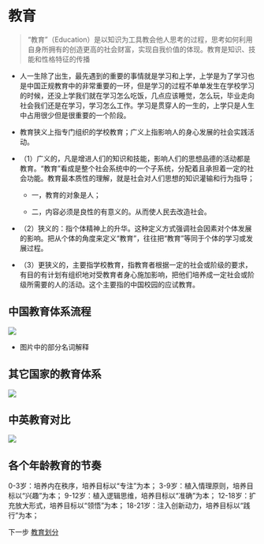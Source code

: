 # 教育

> “教育”（Education）是以知识为工具教会他人思考的过程，思考如何利用自身所拥有的创造更高的社会财富，实现自我价值的体现。教育是知识、技能和性格特征的传播

* 人一生除了出生，最先遇到的重要的事情就是学习和上学，上学是为了学习也是中国正规教育中的非常重要的一环，但是学习的过程不单单发生在学校学习的时候，还没上学我们就在学习怎么吃饭，几点应该睡觉，怎么玩，毕业走向社会我们还是在学习，学习怎么工作。学习是贯穿人的一生的，上学只是人生中占用很少但是很重要的一个阶段。


* 教育狭义上指专门组织的学校教育；广义上指影响人的身心发展的社会实践活动。

- （1）广义的，凡是增进人们的知识和技能，影响人们的思想品德的活动都是教育。“教育”看成是整个社会系统中的一个子系统，分配着且承担着一定的社会功能。教育最本质性的理解，就是社会对人们思想的知识灌输和行为指导；
	
	- 一，教育的对象是人；
	
	- 二，内容必须是良性的有意义的。从而使人民去改造社会。

- （2）狭义的：指个体精神上的升华。这种定义方式强调社会因素对个体发展的影响。把从个体的角度来定义“教育”，往往把“教育”等同于个体的学习或发展过程。

- （3）更狭义的，主要指学校教育，指教育者根据一定的社会或阶级的要求，有目的有计划有组织地对受教育者身心施加影响，把他们培养成一定社会或阶级所需要的人的活动。这个主要指的中国校园的应试教育。



## 中国教育体系流程

![](../../resources/pic/教育阶段/中国教育体系流程.jpg)

* 图片中的部分名词解释



## 其它国家的教育体系


![](../../resources/pic/教育阶段/其它国家教育体系.webp)

## 中英教育对比

![](../../resources/pic/教育阶段/中英教育对比.png)


## 各个年龄教育的节奏

0-3岁：培养内在秩序，培养目标以“专注”为本；
3-9岁：植入情理原则，培养目标以“兴趣”为本；
9-12岁：植入逻辑思维，培养目标以“准确”为本；
12-18岁：扩充放大形式，培养目标以“领悟”为本；
18-21岁：注入创新动力，培养目标以“践行”为本；



下一步 [教育划分](./initwithmarkdown/学习/教育划分.md)
	
